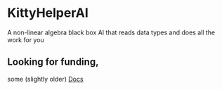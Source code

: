# KittyHelperAI
A non-linear algebra black box AI that reads data types and does all the work for you
## Looking for funding,

some (slightly older) [Docs](https://github.com/atomicwrite/KittyHelperAI/tree/ObjectOrientatedGenerators/KittyHelper)

